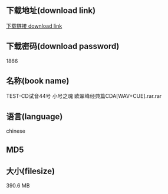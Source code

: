 ## 下载地址(download link)
[下载链接 download link](https://tutu365.netlify.app/?s=TEST-CD%E8%AF%95%E9%9F%B344%E5%8F%B7+%E5%B0%8F%E5%8F%B7%E4%B9%8B%E9%AD%82+%E6%AC%A7%E7%BF%A0%E5%B3%B0%E7%BB%8F%E5%85%B8%E7%AF%87CDA%5BWAV%2BCUE%5D.rar)

## 下载密码(download password)
1866

## 名称(book name)
TEST-CD试音44号 小号之魂 欧翠峰经典篇CDA[WAV+CUE].rar.rar

## 语言(language)
chinese

## MD5


## 大小(filesize)
390.6 MB

